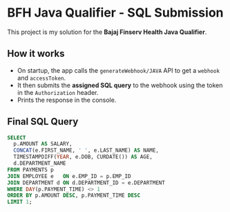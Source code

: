 # BFH Java Qualifier - SQL Submission

This project is my solution for the **Bajaj Finserv Health Java Qualifier**.

## How it works
- On startup, the app calls the `generateWebhook/JAVA` API to get a `webhook` and `accessToken`.
- It then submits the **assigned SQL query** to the webhook using the token in the `Authorization` header.
- Prints the response in the console.

## Final SQL Query
```sql
SELECT 
  p.AMOUNT AS SALARY,
  CONCAT(e.FIRST_NAME, ' ', e.LAST_NAME) AS NAME,
  TIMESTAMPDIFF(YEAR, e.DOB, CURDATE()) AS AGE,
  d.DEPARTMENT_NAME
FROM PAYMENTS p
JOIN EMPLOYEE e   ON e.EMP_ID = p.EMP_ID
JOIN DEPARTMENT d ON d.DEPARTMENT_ID = e.DEPARTMENT
WHERE DAY(p.PAYMENT_TIME) <> 1
ORDER BY p.AMOUNT DESC, p.PAYMENT_TIME DESC
LIMIT 1;
```
